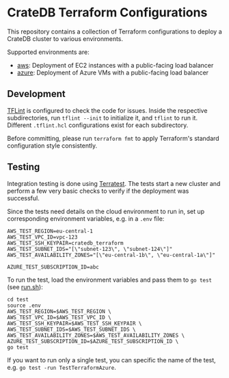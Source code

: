 # CrateDB Terraform Configurations
This repository contains a collection of Terraform configurations to deploy a CrateDB cluster to various environments.

Supported environments are:
* [aws](aws): Deployment of EC2 instances with a public-facing load balancer
* [azure](azure): Deployment of Azure VMs with a public-facing load balancer

## Development
[TFLint](https://github.com/terraform-linters/tflint) is configured to check the code for issues.
Inside the respective subdirectories, run `tflint --init` to initialize it, and `tflint` to run it. Different `.tflint.hcl` configurations exist for each subdirectory.

Before committing, please run `terraform fmt` to apply Terraform's standard configuration style consistently.

## Testing
Integration testing is done using [Terratest](https://terratest.gruntwork.io). The tests start a new cluster and perform a few very basic checks to verify if the deployment was successful.

Since the tests need details on the cloud environment to run in, set up corresponding environment variables, e.g. in a `.env` file:

```shell
AWS_TEST_REGION=eu-central-1
AWS_TEST_VPC_ID=vpc-123
AWS_TEST_SSH_KEYPAIR=cratedb_terraform
AWS_TEST_SUBNET_IDS="[\"subnet-123\", \"subnet-124\"]"
AWS_TEST_AVAILABILITY_ZONES="[\"eu-central-1b\", \"eu-central-1a\"]"

AZURE_TEST_SUBSCRIPTION_ID=abc
```

To run the test, load the environment variables and pass them to `go test` (see [run.sh](test/run.sh)):
```shell
cd test
source .env
AWS_TEST_REGION=$AWS_TEST_REGION \
AWS_TEST_VPC_ID=$AWS_TEST_VPC_ID \
AWS_TEST_SSH_KEYPAIR=$AWS_TEST_SSH_KEYPAIR \
AWS_TEST_SUBNET_IDS=$AWS_TEST_SUBNET_IDS \
AWS_TEST_AVAILABILITY_ZONES=$AWS_TEST_AVAILABILITY_ZONES \
AZURE_TEST_SUBSCRIPTION_ID=$AZURE_TEST_SUBSCRIPTION_ID \
go test
```

If you want to run only a single test, you can specific the name of the test, e.g. `go test -run TestTerraformAzure`.
